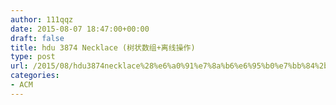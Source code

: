 ```yaml
---
author: 111qqz
date: 2015-08-07 18:47:00+00:00
draft: false
title: hdu 3874 Necklace (树状数组+离线操作)
type: post
url: /2015/08/hdu3874necklace%28%e6%a0%91%e7%8a%b6%e6%95%b0%e7%bb%84%2b%e7%a6%bb%e7%ba%bf%e6%93%8d%e4%bd%9c%29/
categories:
- ACM
---
```


